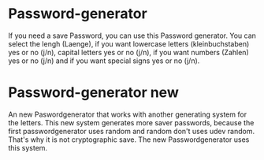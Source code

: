 # Password-generator
If you need a save Password, you can use this Password generator. You can select the lengh (Laenge), if you want lowercase letters (kleinbuchstaben) yes or no (j/n), capital letters yes or no (j/n), if you want numbers (Zahlen) yes or no (j/n) and if you want special signs yes or no (j/n).

# Password-generator new
An new Paswordgenerator that works with another generating system for the letters.
This new system generates more saver passwords, because the first passwordgenerator uses random and random don't uses udev random. That's why it is not cryptographic save.
The new Passwordgenerator uses this system.
